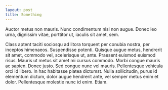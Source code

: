 ```yaml
---
layout: post
title: Something
---
```


Auctor metus non mauris. Nunc condimentum nisl non augue. Donec leo urna,
dignissim vitae, porttitor ut, iaculis sit amet, sem.

Class aptent taciti sociosqu ad litora torquent per conubia nostra, per
inceptos himenaeos. Suspendisse potenti. Quisque augue metus, hendrerit sit
amet, commodo vel, scelerisque ut, ante. Praesent euismod euismod risus. Mauris
ut metus sit amet mi cursus commodo. Morbi congue mauris ac sapien. Donec
justo. Sed congue nunc vel mauris. Pellentesque vehicula orci id libero. In hac
habitasse platea dictumst. Nulla sollicitudin, purus id elementum dictum, dolor
augue hendrerit ante, vel semper metus enim et dolor. Pellentesque molestie
nunc id enim. Etiam.
